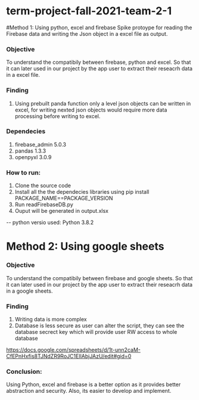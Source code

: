 # term-project-fall-2021-team-2-1
#Method 1: Using python, excel and firebase
Spike protoype for reading the Firebase data and writing the Json object in a excel file as output. 



### Objective
To understand the compatibily between firebase, python and excel. So that it can later used 
in our project by the app user to extract their reseacrh data in a excel file. 

### Finding
1. Using prebuilt panda function only a level json objects can be written in excel, for writing nexted json objects would 
require more data processing before writing to excel. 


### Dependecies 
1. firebase_admin 5.0.3
3. pandas 1.3.3
4. openpyxl 3.0.9

### How to run:
1. Clone the source code 
2. Install all the the dependecies libraries 
  using pip install PACKAGE_NAME==PACKAGE_VERSION
3. Run readFirebaseDB.py
4. Ouput will be generated in output.xlsx

-- python versio used:  Python 3.8.2 

# Method 2: Using google sheets

### Objective
To understand the compatibily between firebase and google sheets. So that it can later used 
in our project by the app user to extract their reseacrh data in a google sheets. 

### Finding
1. Writing data is more complex 
2. Database is less secure as user can alter the script, they can see the database secrect key which will provide user RW access to whole database 

https://docs.google.com/spreadsheets/d/1t-unn2caM-CfEPnHxfis8TJNdZR9RoJC1EIlAbjJAzU/edit#gid=0


### Conclusion:

Using Python, excel and firebase is a better option as it provides better abstraction and security. 
Also, its easier to develop and implement. 
